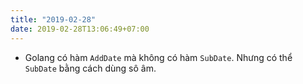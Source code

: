 ```yaml
---
title: "2019-02-28"
date: 2019-02-28T13:06:49+07:00
---
```


- Golang có hàm `AddDate` mà không có hàm `SubDate`. Nhưng có thể `SubDate` bằng cách dùng sô âm.
